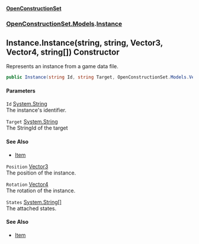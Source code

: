 #### [OpenConstructionSet](index.md 'index')
### [OpenConstructionSet.Models](index.md#OpenConstructionSet_Models 'OpenConstructionSet.Models').[Instance](NhOPiCtebmQnk5Ll2Sv0og.md 'OpenConstructionSet.Models.Instance')
## Instance.Instance(string, string, Vector3, Vector4, string[]) Constructor
Represents an instance from a game data file.  
```csharp
public Instance(string Id, string Target, OpenConstructionSet.Models.Vector3 Position, OpenConstructionSet.Models.Vector4 Rotation, string[] States);
```
#### Parameters
<a name='OpenConstructionSet_Models_Instance_Instance(string_string_OpenConstructionSet_Models_Vector3_OpenConstructionSet_Models_Vector4_string__)_Id'></a>
`Id` [System.String](https://docs.microsoft.com/en-us/dotnet/api/System.String 'System.String')  
The instance's identifier.
  
<a name='OpenConstructionSet_Models_Instance_Instance(string_string_OpenConstructionSet_Models_Vector3_OpenConstructionSet_Models_Vector4_string__)_Target'></a>
`Target` [System.String](https://docs.microsoft.com/en-us/dotnet/api/System.String 'System.String')  
The StringId of the target 
#### See Also
- [Item](Z9pYmp3jhG_PhNCQ0nlOeg.md 'OpenConstructionSet.Models.Item')
  
<a name='OpenConstructionSet_Models_Instance_Instance(string_string_OpenConstructionSet_Models_Vector3_OpenConstructionSet_Models_Vector4_string__)_Position'></a>
`Position` [Vector3](KCFzybM8YwCd4Tco51d3aw.md 'OpenConstructionSet.Models.Vector3')  
The position of the instance.
  
<a name='OpenConstructionSet_Models_Instance_Instance(string_string_OpenConstructionSet_Models_Vector3_OpenConstructionSet_Models_Vector4_string__)_Rotation'></a>
`Rotation` [Vector4](zA17UDSwA7W6ghyYo5XyCQ.md 'OpenConstructionSet.Models.Vector4')  
The rotation of the instance.
  
<a name='OpenConstructionSet_Models_Instance_Instance(string_string_OpenConstructionSet_Models_Vector3_OpenConstructionSet_Models_Vector4_string__)_States'></a>
`States` [System.String](https://docs.microsoft.com/en-us/dotnet/api/System.String 'System.String')[[]](https://docs.microsoft.com/en-us/dotnet/api/System.Array 'System.Array')  
The attached states.
  
#### See Also
- [Item](Z9pYmp3jhG_PhNCQ0nlOeg.md 'OpenConstructionSet.Models.Item')
